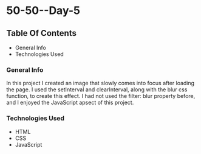 # 50-50--Day-5

## Table Of Contents

* General Info
* Technologies Used

### General Info

In this project I created an image that slowly comes into focus after loading the page.
I used the setInterval and clearInterval, along with the blur css function, to create this effect.
I had not used the filter: blur property before, and I enjoyed the JavaScript apsect of this project.

### Technologies Used

* HTML
* CSS
* JavaScript